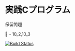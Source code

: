 実践Cプログラム
=

保留問題

 - 10_2,10_3

[![Build Status](https://travis-ci.org/lastcat/CRenshuu.svg?branch=master)](https://travis-ci.org/lastcat/CRenshuu)
